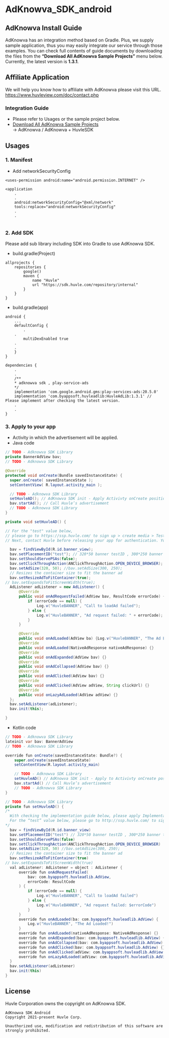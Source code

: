 # AdKnowva_SDK_android

## AdKnowva Install Guide         


AdKnowva has an integration method based on Gradle. Plus, we supply sample application, thus you may easily integrate our service through those examples. 
You can check full contents of guide documents by downloading the files from the **“Download All AdKnowva Sample Projects”** menu below. 
Currently, the latest version is **1.3.1**.



## Affiliate Application
We will help you know how to affiliate with AdKnowva please visit this URL. https://www.huvleview.com/doc/contact.php


### Integration Guide
- Please refer to Usages or the sample project below.
- [Download All AdKnowva Sample Projects](https://github.com/Huvle-Ad/AdKnowva_SDK_EN/archive/main.zip)    
-> AdKnowva / AdKnowva + HuvleSDK  


## Usages
### 1. Manifest
- Add networkSecurityConfig 
```
<uses-permission android:name="android.permission.INTERNET" />

<application
	.
	.
	android:networkSecurityConfig="@xml/network"
	tools:replace="android:networkSecurityConfig"
	.
	.
	
```

### 2. Add SDK 
Please add sub library including SDK into Gradle to use AdKnowva SDK.
- build.gradle(Project)
```
allprojects {
    repositories {
        google()
        maven {
            name "Huvle"
            url "https://sdk.huvle.com/repository/internal"
        }
    }
}
```

- build.gradle(app)
```
android {
    ...
    defaultConfig {
        .
	.
        multiDexEnabled true
	.
	.
    }
}

dependencies {
	.
	.
	/**
	* adknowva sdk , play-service-ads 
	*/
	implementation 'com.google.android.gms:play-services-ads:20.5.0'
	implementation 'com.byappsoft.huvleadlib:HuvleAdLib:1.3.1' // Please implement after checking the latest version.
	.
	.
}
```

### 3. Apply to your app
- Activity in which the advertisement will be applied.
- Java code
```java
// TODO - Adknowva SDK Library
private BannerAdView bav;
// TODO - Adknowva SDK Library

@Override
protected void onCreate(Bundle savedInstanceState) {
  super.onCreate( savedInstanceState );
  setContentView( R.layout.activity_main );

  // TODO - Adknowva SDK Library  
  setHuvleAD(); // AdKnowva SDK init - Apply Activivty onCreate position.
  bav.startAd(); // Call Huvle’s advertisement 
  // TODO - Adknowva SDK Library
}

private void setHuvleAD() {

// For the "test" value below, 
// please go to https://ssp.huvle.com/ to sign up > create media > Test your app after typing zoneid.
// Next, contact Huvle before releasing your app for authentication. You must not change the banner size.

  bav = findViewById(R.id.banner_view);
  bav.setPlacementID("test"); // 320*50 banner testID , 300*250 banner test ID "testbig"
  bav.setShouldServePSAs(false);
  bav.setClickThroughAction(ANClickThroughAction.OPEN_DEVICE_BROWSER);
  bav.setAdSize(320, 50); //bav.setAdSize(300, 250);
  // Resizes the container size to fit the banner ad
  bav.setResizeAdToFitContainer(true);
// bav.setExpandsToFitScreenWidth(true);
  AdListener adListener = new AdListener() {
      @Override
      public void onAdRequestFailed(AdView bav, ResultCode errorCode) {
          if (errorCode == null) {
              Log.v("HuvleBANNER", "Call to loadAd failed");
          } else {
              Log.v("HuvleBANNER", "Ad request failed: " + errorCode);
          }
      }

      @Override
      public void onAdLoaded(AdView ba) {Log.v("HuvleBANNER", "The Ad Loaded!");}
      @Override
      public void onAdLoaded(NativeAdResponse nativeAdResponse) {}
      @Override
      public void onAdExpanded(AdView bav) {}
      @Override
      public void onAdCollapsed(AdView bav) {}
      @Override
      public void onAdClicked(AdView bav) {}
      @Override
      public void onAdClicked(AdView adView, String clickUrl) {}
      @Override
      public void onLazyAdLoaded(AdView adView) {}
  };
  bav.setAdListener(adListener);
  bav.init(this);

}
```

- Kotlin code
```java
// TODO - Adknowva SDK Library
lateinit var bav: BannerAdView
// TODO - Adknowva SDK Library

override fun onCreate(savedInstanceState: Bundle?) {
    super.onCreate(savedInstanceState)
    setContentView(R.layout.activity_main)

    // TODO - Adknowva SDK Library
    setHuvleAD() // AdKnowva SDK init - Apply to Activivty onCreate position.
    bav.startAd() // Call Huvle’s advertisement 
    // TODO - Adknowva SDK Library
}

// TODO - Adknowva SDK Library
private fun setHuvleAD() {
/*
  With checking the implementation guide below, please apply Implementation either only Dynamic or Static.
  For the “test” value below, please go to http://ssp.huvle.com/ to sign up > create media > Test your app after typing zoneid. Next, contact Huvle before releasing your app for authentication. You must not change the banner size.
*/
  bav = findViewById(R.id.banner_view)
  bav.setPlacementID("test") // 320*50 banner testID , 300*250 banner test ID "testbig"
  bav.setShouldServePSAs(false)
  bav.setClickThroughAction(ANClickThroughAction.OPEN_DEVICE_BROWSER)
  bav.setAdSize(320, 50) //bav.setAdSize(300, 250);
  // Resizes the container size to fit the banner ad
  bav.setResizeAdToFitContainer(true)
// bav.setExpandsToFitScreenWidth(true)
  val adListener: AdListener = object : AdListener {
      override fun onAdRequestFailed(
          bav: com.byappsoft.huvleadlib.AdView,
          errorCode: ResultCode
      ) {
          if (errorCode == null) {
              Log.v("HuvleBANNER", "Call to loadAd failed")
          } else {
              Log.v("HuvleBANNER", "Ad request failed: $errorCode")
          }
      }
      override fun onAdLoaded(ba: com.byappsoft.huvleadlib.AdView) {
          Log.v("HuvleBANNER", "The Ad Loaded!")
      }
      override fun onAdLoaded(nativeAdResponse: NativeAdResponse) {}
      override fun onAdExpanded(bav: com.byappsoft.huvleadlib.AdView) {}
      override fun onAdCollapsed(bav: com.byappsoft.huvleadlib.AdView) {}
      override fun onAdClicked(bav: com.byappsoft.huvleadlib.AdView) {}
      override fun onAdClicked(adView: com.byappsoft.huvleadlib.AdView, clickUrl: String) {}
      override fun onLazyAdLoaded(adView: com.byappsoft.huvleadlib.AdView) {}
  }
  bav.setAdListener(adListener)
  bav.init(this)
}
```




## License
Huvle Corporation owns the copyright on AdKnowva SDK.
```
AdKnowva SDK Android
Copyright 2021-present Huvle Corp.

Unauthorized use, modification and redistribution of this software are strongly prohibited.
```

